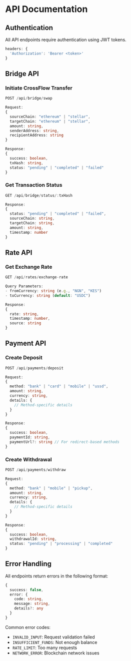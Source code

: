 # API Documentation

## Authentication

All API endpoints require authentication using JWT tokens.

```typescript
headers: {
  'Authorization': 'Bearer <token>'
}
```

## Bridge API

### Initiate CrossFlow Transfer

```typescript
POST /api/bridge/swap

Request:
{
  sourceChain: "ethereum" | "stellar",
  targetChain: "ethereum" | "stellar",
  amount: string,
  senderAddress: string,
  recipientAddress: string
}

Response:
{
  success: boolean,
  txHash: string,
  status: "pending" | "completed" | "failed"
}
```

### Get Transaction Status

```typescript
GET /api/bridge/status/:txHash

Response:
{
  status: "pending" | "completed" | "failed",
  sourceChain: string,
  targetChain: string,
  amount: string,
  timestamp: number
}
```

## Rate API

### Get Exchange Rate

```typescript
GET /api/rates/exchange-rate

Query Parameters:
- fromCurrency: string (e.g., "NGN", "KES")
- toCurrency: string (default: "USDC")

Response:
{
  rate: string,
  timestamp: number,
  source: string
}
```

## Payment API

### Create Deposit

```typescript
POST /api/payments/deposit

Request:
{
  method: "bank" | "card" | "mobile" | "ussd",
  amount: string,
  currency: string,
  details: {
    // Method-specific details
  }
}

Response:
{
  success: boolean,
  paymentId: string,
  paymentUrl?: string // For redirect-based methods
}
```

### Create Withdrawal

```typescript
POST /api/payments/withdraw

Request:
{
  method: "bank" | "mobile" | "pickup",
  amount: string,
  currency: string,
  details: {
    // Method-specific details
  }
}

Response:
{
  success: boolean,
  withdrawalId: string,
  status: "pending" | "processing" | "completed"
}
```

## Error Handling

All endpoints return errors in the following format:

```typescript
{
  success: false,
  error: {
    code: string,
    message: string,
    details?: any
  }
}
```

Common error codes:

- `INVALID_INPUT`: Request validation failed
- `INSUFFICIENT_FUNDS`: Not enough balance
- `RATE_LIMIT`: Too many requests
- `NETWORK_ERROR`: Blockchain network issues
